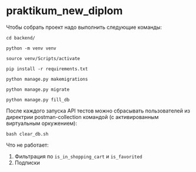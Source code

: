 # praktikum_new_diplom

Чтобы собрать проект надо выполнить следующие команды:
```
cd backend/
```
```
python -m venv venv
```
```
source venv/Scripts/activate
```
```
pip install -r requirements.txt
```
```
python manage.py makemigrations
```
```
python manage.py migrate
```
```
python manage.py fill_db
```
После каждого запуска API тестов можно сбрасывать пользователей из директрии postman-collection командой (c активированным виртуальным оркужением):
```
bash clear_db.sh
```
Что не работает:
1. Фильтрация по `is_in_shopping_cart` и `is_favorited`
2. Подписки